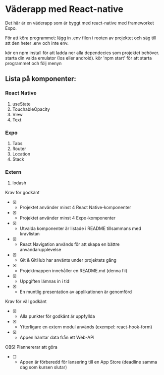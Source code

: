 # Väderapp med React-native
Det här är en väderapp som är byggt med react-native med frameworket Expo.

För att köra programmet:
lägg in .env filen i rooten av projektet och säg till att den heter .env och inte env.

kör en npm install för att ladda ner alla dependecies som projektet behöver.
starta din valda emulator (Ios eller android).
kör 'npm start' för att starta programmet och följ menyn 


## Lista på komponenter:

### React Native
1. useState
2. TouchableOpacity
3. View
4. Text

### Expo 
1. Tabs
2. Router
3. Location
4. Stack

### Extern
1. lodash



Krav för godkänt

- [x] - Projektet använder minst 4 React Native-komponenter

- [x] - Projektet använder minst 4 Expo-komponenter

- [x] - Utvalda komponenter är listade i README tillsammans med kravlistan

- [x] - React Navigation används för att skapa en bättre användarupplevelse

- [x] - Git & GitHub har använts under projektets gång

- [x] - Projektmappen innehåller en README.md (denna fil)

- [x] - Uppgiften lämnas in i tid

- [x] - En muntlig presentation av applikationen är genomförd

Krav för väl godkänt

- [x] - Alla punkter för godkänt är uppfyllda

- [x] - Ytterligare en extern modul används (exempel: react-hook-form)

- [x] - Appen hämtar data från ett Web-API

OBS! Plannererar att göra
- [ ] - Appen är förberedd för lansering till en App Store (deadline samma dag som kursen slutar)